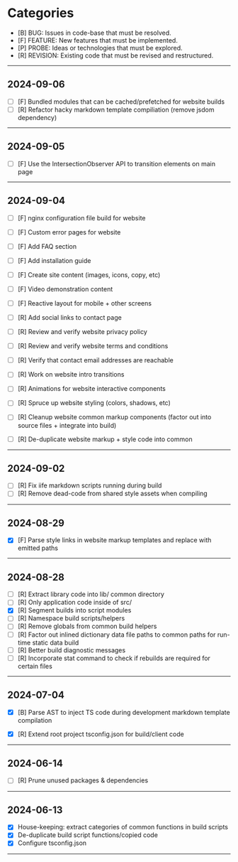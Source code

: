 # Categories

- [B]      BUG: Issues in code-base that must be resolved.
- [F]  FEATURE: New features that must be implemented.
- [P]    PROBE: Ideas or technologies that must be explored.
- [R] REVISION: Existing code that must be revised and restructured.

___

## 2024-09-06

- [ ] [F] Bundled modules that can be cached/prefetched for website builds
- [ ] [R] Refactor hacky markdown template compiliation (remove jsdom dependency)

___

## 2024-09-05

- [ ] [F] Use the IntersectionObserver API to transition elements on main page

___

## 2024-09-04

- [ ] [F] nginx configuration file build for website
- [ ] [F] Custom error pages for website
- [ ] [F] Add FAQ section
- [ ] [F] Add installation guide 
- [ ] [F] Create site content (images, icons, copy, etc)
- [ ] [F] Video demonstration content
- [ ] [F] Reactive layout for mobile + other screens

- [ ] [R] Add social links to contact page
- [ ] [R] Review and verify website privacy policy
- [ ] [R] Review and verify website terms and conditions
- [ ] [R] Verify that contact email addresses are reachable
- [ ] [R] Work on website intro transitions
- [ ] [R] Animations for website interactive components
- [ ] [R] Spruce up website styling (colors, shadows, etc)
- [ ] [R] Cleanup website common markup components (factor out into source files + integrate into build)
- [ ] [R] De-duplicate website markup + style code into common

___

## 2024-09-02

- [ ] [R] Fix iife markdown scripts running during build
- [ ] [R] Remove dead-code from shared style assets when compiling

___

## 2024-08-29

- [X] [F] Parse style links in website markup templates and replace with emitted paths

___

## 2024-08-28

- [ ] [R] Extract library code into lib/ common directory
- [ ] [R] Only application code inside of src/
- [X] [R] Segment builds into script modules
- [ ] [R] Namespace build scripts/helpers
- [ ] [R] Remove globals from common build helpers
- [ ] [R] Factor out inlined dictionary data file paths to common paths for run-time static data build
- [ ] [R] Better build diagnostic messages
- [ ] [R] Incorporate stat command to check if rebuilds are required for certain files 

___

## 2024-07-04

- [X] [B] Parse AST to inject TS code during development markdown template compilation

- [X] [R] Extend root project tsconfig.json for build/client code

___

## 2024-06-14

- [ ] [R] Prune unused packages & dependencies

___

## 2024-06-13

- [X] House-keeping: extract categories of common functions in build scripts
- [X] De-duplicate build script functions/copied code
- [X] Configure tsconfig.json

___
